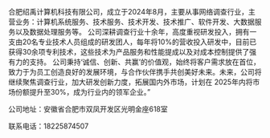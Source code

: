合肥绍禹计算机科技有限公司，成立于2024年8月，主要从事网络调查行业，主营业务：计算机系统服务、技术服务、技术开发、技术推广、软件开发、大数据服务以及数据处理服务等。
公司深耕调查行业十余年，高度重视研发投入，拥有一支由20名专业技术人员组成的研发团人，每年将10%的营收投入研发中，目前已获得30余项专利技术，这些技术为产品服务和性能提成以及对成本控制提供了强有力的支持。
公司秉持‘诚信、创新、共赢’的价值观，始终将客户需求放在首位，致力于为员工创造良好的发展环境，与合作伙伴携手共创美好未来。未来，公司将继续聚焦调查行业，加大研发创新力度，拓展国内外市场，计划在 2025年内将市场份额提升至30%，成为行业内的领军企业。”

公司地址：安徽省合肥市双凤开发区光明金座618室

联系电话：18225874507